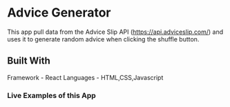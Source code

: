 # Advice Generator
This app pull data from the Advice Slip API (https://api.adviceslip.com/) and uses it to generate random advice when clicking the shuffle button.

## Built With
Framework - React
Languages - HTML,CSS,Javascript

### Live Examples of this App




